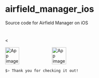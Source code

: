 # airfield_manager_ios
Source code for Airfield Manager on iOS

<<a href="https://itunes.apple.com/us/app/airfield-manager/id944128338?mt=8" style="display:inline-block;overflow:hidden;background:url(https://linkmaker.itunes.apple.com/assets/shared/badges/en-us/appstore-lrg.svg) no-repeat;width:135px;height:40px;background-size:contain;"></a>

<div style="display:flex;">
<img alt="App image" src="https://drive.google.com/uc?export=view&id=143a0NyAWNSNjcjN_jvlp1k_q-70qOiwk" width="30%">
<img alt="App image" src="https://drive.google.com/uc?export=view&id=1ucen-z2ocrgf9C5wpXo509mAB87Q8k19" width="30%">
</div>

  ```bash
  $> Thank you for checking it out!
  ```
